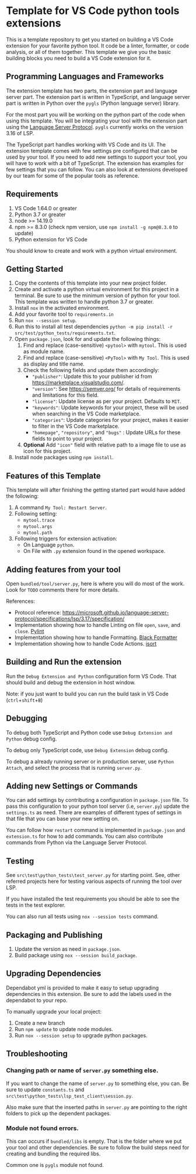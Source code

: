 # Template for VS Code python tools extensions

This is a template repository to get you started on building a VS Code extension for your favorite python tool. It code be a linter, formatter, or code analysis, or all of them together. This template we give you the basic building blocks you need to build a VS Code extension for it.

## Programming Languages and Frameworks

The extension template has two parts, the extension part and language server part. The extension part is written in TypeScript, and language server part is written in Python over the `pygls` (Python language server) library.

For the most part you will be working on the python part of the code when using this template. You will be integrating your tool with the extension part using the [Language Server Protocol](https://microsoft.github.io/language-server-protocol). `pygls` currently works on the version 3.16 of LSP.

The TypeScript part handles working with VS Code and its UI. The extension template comes with few settings pre configured that can be used by your tool. If you need to add new settings to support your tool, you will have to work with a bit of TypeScript. The extension has examples for few settings that you can follow. You can also look at extensions developed by our team for some of the popular tools as reference.

## Requirements

1. VS Code 1.64.0 or greater
1. Python 3.7 or greater
1. node >= 14.19.0
1. npm >= 8.3.0 (check npm version, use `npm install -g npm@8.3.0` to update)
1. Python extension for VS Code

You should know to create and work with a python virtual environment.

## Getting Started

1. Copy the contents of this template into your new project folder.
1. Create and activate a python virtual environment for this project in a terminal. Be sure to use the minimum version of python for your tool. This template was written to handle python 3.7 or greater.
1. Install `nox` in the activated environment.
1. Add your favorite tool to `requirements.in`
1. Run `nox --session setup`.
1. Run this to install all test dependencies `python -m pip install -r src/test/python_tests/requirements.txt`.
1. Open `package.json`, look for and update the following things:
    1. Find and replace (case-sensitive) `<pytool>` with `mytool`. This is used as module name.
    1. Find and replace (case-sensitive) `<PyTool>` with `My Tool`. This is used as display and title name.
    1. Check the following fields and update them accordingly:
        - `"publisher"`: Update this to your publisher id from https://marketplace.visualstudio.com/.
        - `"version"`: See https://semver.org/ for details of requirements and limitations for this field.
        - `"license"`: Update license as per your project. Defaults to `MIT`.
        - `"keywords"`: Update keywords for your project, these will be used when searching in the VS Code marketplace.
        - `"categories"`: Update categories for your project, makes it easier to filter in the VS Code marketplace.
        - `"homepage"`, `"repository"`, and `"bugs"` : Update URLs for these fields to point to your project.
    1. **Optional** Add `"icon"` field with relative path to a image file to use as icon for this project.
1. Install node packages using `npm install`.

## Features of this Template

This template will after finishing the getting started part would have added the following:

1. A command `My Tool: Restart Server`.
1. Following setting:
    - `mytool.trace`
    - `mytool.args`
    - `mytool.path`
1. Following triggers for extension activation:
    - On Language `python`.
    - On File with `.py` extension found in the opened workspace.

## Adding features from your tool

Open `bundled/tool/server.py`, here is where you will do most of the work. Look for `TODO` comments there for more details.

References:

-   Protocol reference: https://microsoft.github.io/language-server-protocol/specifications/lsp/3.17/specification/
-   Implementation showing how to handle Linting on file `open`, `save`, and `close`. [Pylint](https://github.com/microsoft/vscode-pylint/blob/main/bundled/linter)
-   Implementation showing how to handle Formatting. [Black Formatter](https://github.com/microsoft/vscode-black-formatter/blob/main/bundled/formatter)
-   Implementation showing how to handle Code Actions. [isort](https://github.com/microsoft/vscode-isort/blob/main/bundled/formatter)

## Building and Run the extension

Run the `Debug Extension and Python` configuration form VS Code. That should build and debug the extension in host window.

Note: if you just want to build you can run the build task in VS Code (`ctrl`+`shift`+`B`)

## Debugging

To debug both TypeScript and Python code use `Debug Extension and Python` debug config.

To debug only TypeScript code, use `Debug Extension` debug config.

To debug a already running server or in production server, use `Python Attach`, and select the process that is running `server.py`.

## Adding new Settings or Commands

You can add settings by contributing a configuration in `package.json` file. To pass this configuration to your python tool server (i.e, `server.py`) update the `settings.ts` as need. There are examples of different types of settings in that file that you can base your new setting on.

You can follow how `restart` command is implemented in `package.json` and `extension.ts` for how to add commands. You cam also contribute commands from Python via the Language Server Protocol.

## Testing

See `src\test\python_tests\test_server.py` for starting point. See, other referred projects here for testing various aspects of running the tool over LSP.

If you have installed the test requirements you should be able to see the tests in the test explorer.

You can also run all tests using `nox --session tests` command.

## Packaging and Publishing

1. Update the version as need in `package.json`.
1. Build package using `nox --session build_package`.

## Upgrading Dependencies

Dependabot yml is provided to make it easy to setup upgrading dependencies in this extension. Be sure to add the labels used in the dependabot to your repo.

To manually upgrade your local project:

1. Create a new branch
1. Run `npm update` to update node modules.
1. Run `nox --session setup` to upgrade python packages.

## Troubleshooting

### Changing path or name of `server.py` something else.

If you want to change the name of `server.py` to something else, you can. Be sure to update `constants.ts` and `src\test\python_tests\lsp_test_client\session.py`.

Also make sure that the inserted paths in `server.py` are pointing to the right folders to pick up the dependent packages.

### Module not found errors.

This can occurs if `bundled/libs` is empty. That is the folder where we put your tool and other dependencies. Be sure to follow the build steps need for creating and bundling the required libs.

Common one is `pygls` module not found.
